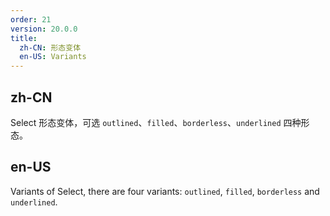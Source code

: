 ```yaml
---
order: 21
version: 20.0.0
title:
  zh-CN: 形态变体
  en-US: Variants
---
```


## zh-CN

Select 形态变体，可选 `outlined`、`filled`、`borderless`、`underlined` 四种形态。

## en-US

Variants of Select, there are four variants: `outlined`, `filled`, `borderless` and `underlined`.
